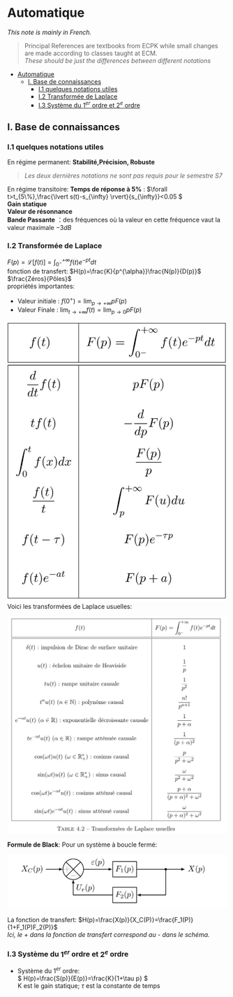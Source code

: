 # Automatique
_This note is mainly in French._
> Principal References are textbooks from ECPK while small changes are made according to classes taught at ECM.  
> _These should be just the differences between different notations_

- [Automatique](#automatique)
  - [I. Base de connaissances](#i-base-de-connaissances)
    - [I.1 quelques notations utiles](#i1-quelques-notations-utiles)
    - [I.2 Transformée de Laplace](#i2-transformée-de-laplace)
    - [I.3 Système du $`1^{er}`$ ordre et $`2^{e}`$ ordre](#i3-système-du-1er-ordre-et-2e-ordre)

## I. Base de connaissances
### I.1 quelques notations utiles
 En régime permanent:
 **Stabilité,Précision, Robuste**
 >_Les deux dernières notations ne sont pas requis pour le semestre S7_

En régime transitoire:
**Temps de réponse à 5%** : $`\forall t>t_{5\%},\frac{\lvert s(t)-s_{\infty} \rvert}{s_{\infty}}<0.05 `$   
**Gain statique**  
**Valeur de résonnance**  
**Bande Passante** ：des fréquences où  la valeur en cette fréquence vaut la valeur maximale $`-3dB`$

### I.2 Transformée de Laplace  
$`F(p)=\mathcal{L}[f(t)]=\int_{0^-}^{+\infty}{f(t)e^{-pt}dt}`$  
fonction de transfert: $`H(p)=\frac{K}{p^{\alpha}}\frac{N(p)}{D(p)}`$ $`\frac{Zéros}{Pôles}`$  
propriétés importantes:   
- Valeur initiale : $`f(0^+)=\lim_{p\rightarrow+\infty}{pF(p)}`$
- Valeur Finale : $`\lim_{t\rightarrow+\infty}{f(t)}=\lim_{p\rightarrow 0}{pF(p)}`$  
  
![propriétés importantes](automatique/Laplace.jpg)  
Voici les transformées de Laplace usuelles:  

![transformées de Laplace usuelles](automatique/Laplaceusuelles.jpg)

__Formule de Black__:
Pour un système à boucle fermé:  

![boucle fermé](automatique/schemaBlack.jpg)

La fonction de transfert: $`H(p)=\frac{X(p)}{X_C(P)}=\frac{F_1(P)}{1+F_1(P)F_2(P)}`$  
_Ici, le + dans la fonction de transfert correspond au - dans le schéma._

### I.3 Système du $`1^{er}`$ ordre et $`2^{e}`$ ordre
- Système du $`1^{er}`$ ordre:  
  $` H(p)=\frac{S(p)}{E(p)}=\frac{K}{1+\tau p} `$  
  K est le gain statique; $`\tau`$ est la constante de temps

